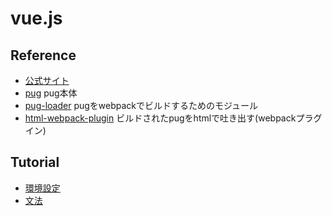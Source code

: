 # vue.js

## Reference

- [公式サイト](https://pugjs.org/api/getting-started.html)
- [pug](https://www.npmjs.com/package/pug) pug本体
- [pug-loader](https://www.npmjs.com/package/pug-loader) pugをwebpackでビルドするためのモジュール
- [html-webpack-plugin](https://github.com/jantimon/html-webpack-plugin) ビルドされたpugをhtmlで吐き出す(webpackプラグイン)

## Tutorial

- [環境設定](pug/pug-env.md)
- [文法](pug/pug-lang.md)